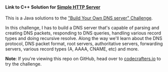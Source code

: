 #### Link to C++ Solution for [Simple HTTP Server](https://github.com/trungIsOnGithhub/HttpServerCpp)

This is a Java solutions to the
["Build Your Own DNS server" Challenge](https://app.codecrafters.io/courses/dns-server/overview).

In this challenge, I has to build a DNS server that's capable of parsing and
creating DNS packets, responding to DNS queries, handling various record types
and doing recursive resolve. Along the way we'll learn about the DNS protocol,
DNS packet format, root servers, authoritative servers, forwarding servers,
various record types (A, AAAA, CNAME, etc) and more.

**Note**: If you're viewing this repo on GitHub, head over to
[codecrafters.io](https://codecrafters.io) to try the challenge.
